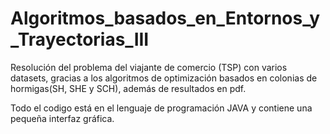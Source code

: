 # Algoritmos_basados_en_Entornos_y_Trayectorias_III
Resolución del problema del viajante de comercio (TSP) con varios datasets, gracias a los algoritmos de optimización basados en colonias de hormigas(SH, SHE y SCH), además de resultados en pdf.

Todo el codigo está en el lenguaje de programación JAVA y contiene una pequeña interfaz gráfica.
